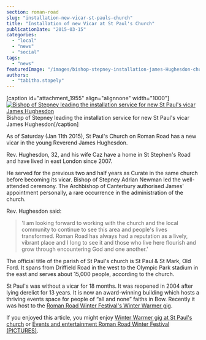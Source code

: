 ```yaml
---
section: roman-road
slug: "installation-new-vicar-st-pauls-church"
title: "Installation of new Vicar at St Paul's Church"
publicationDate: "2015-03-15"
categories: 
  - "local"
  - "news"
  - "social"
tags: 
  - "news"
featuredImage: "/images/bishop-stepney-installation-james-Hughesdon-church.jpg"
authors: 
  - "tabitha.stapely"
---
```


\[caption id="attachment\_1955" align="alignnone" width="1000"\][![Bishop of Stepney leading the installation service for new St Paul's vicar James Hughesdon ](/images/bishop-stepney-installation-james-Hughesdon.jpg)](https://romanroadlondon.com/wp-content/uploads/2015/01/bishop-stepney-installation-james-Hughesdon.jpg) Bishop of Stepney leading the installation service for new St Paul's vicar James Hughesdon\[/caption\]

As of Saturday (Jan 11th 2015), St Paul's Church on Roman Road has a new vicar in the young Reverend James Hughesdon.

Rev. Hughesdon, 32, and his wife Caz have a home in St Stephen's Road and have lived in east London since 2007.

He served for the previous two and half years as Curate in the same church before becoming its vicar. Bishop of Stepney Adrian Newman led the well-attended ceremony. The Archbishop of Canterbury authorised James' appointment personally, a rare occurrence in the administration of the church.

Rev. Hughesdon said:

> 'I am looking forward to working with the church and the local community to continue to see this area and people's lives transformed. Roman Road has always had a reputation as a lively, vibrant place and I long to see it and those who live here flourish and grow through encountering God and one another.'

The official title of the parish of St Paul's church is St Paul & St Mark, Old Ford. It spans from Driffield Road in the west to the Olympic Park stadium in the east and serves about 15,000 people, according to the church.

St Paul's was without a vicar for 18 months. It was reopened in 2004 after lying derelict for 13 years. It is now an award-winning building which hosts a thriving events space for people of “all and none” faiths in Bow. Recently it was host to the [Roman Road Winter Festival's Winter Warmer gig](https://romanroadlondon.com/winter-festival-winter-warmer-gig "Winter Festival: Winter Warmer music and festive action").

If you enjoyed this article, you might enjoy [Winter Warmer gig at St Paul's church](https://romanroadlondon.com/winter-festival-winter-warmer-gig "Winter Festival: Winter Warmer music and festive action") or [Events and entertainment Roman Road Winter Festival (PICTURES)](https://romanroadlondon.com/entertainment-winter-festival-pictures "Events and entertainment at Winter Festival (PICTURES)").


